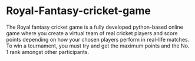 # Royal-Fantasy-cricket-game
The Royal fantasy cricket game is a fully developed python-based online game where you create a virtual team of real cricket players and score points depending on how your chosen players perform in real-life matches. To win a tournament, you must try and get the maximum points and the No. 1 rank amongst other participants.
